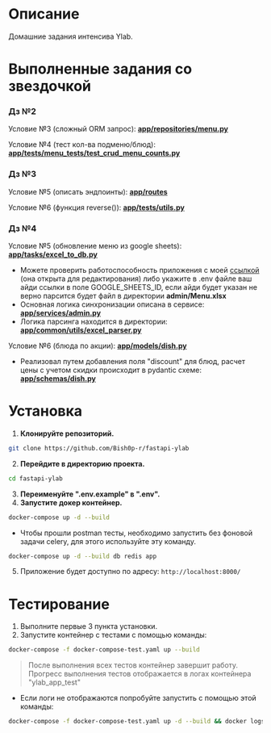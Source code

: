 <h1>Описание</h1>

Домашние задания интенсива Ylab.

<h1>Выполненные задания со звездочкой</h1>


<h3>Дз №2</h3>

Условие №3 (сложный ORM запрос): [**app/repositories/menu.py**](https://github.com/Bish0p-r/fastapi-ylab/blob/master/app/repositories/menu.py)

Условие №4 (тест кол-ва подменю/блюд): [**app/tests/menu_tests/test_crud_menu_counts.py**](https://github.com/Bish0p-r/fastapi-ylab/blob/master/app/tests/menu_tests/test_crud_menu_counts.py)


<h3>Дз №3</h3>

Условие №5 (описать эндпоинты): [**app/routes**](https://github.com/Bish0p-r/fastapi-ylab/tree/master/app/routes)

Условие №6 (функция reverse()): [**app/tests/utils.py**](https://github.com/Bish0p-r/fastapi-ylab/blob/master/app/tests/utils.py)


<h3>Дз №4</h3>

Условие №5 (обновление меню из google sheets): [**app/tasks/excel_to_db.py**](https://github.com/Bish0p-r/fastapi-ylab/blob/master/app/tasks/excel_to_db.py)
* Можете проверить работоспособность приложения с моей [ссылкой](https://docs.google.com/spreadsheets/d/1LRTFejM3Po-I5i6moHvloF_yhmKUsTW8/edit#gid=1700880523) (она открыта для редактирования) либо укажите в .env файле ваш айди ссылки в поле GOOGLE_SHEETS_ID, если айди будет указан не верно парсится будет файл в директории **admin/Menu.xlsx**
* Основная логика синхронизации описана в сервисе: [**app/services/admin.py**](https://github.com/Bish0p-r/fastapi-ylab/blob/master/app/services/admin.py)
* Логика парсинга находится в директории: [**app/common/utils/excel_parser.py**](https://github.com/Bish0p-r/fastapi-ylab/blob/master/app/common/utils/excel_parser.py)

Условие №6 (блюда по акции): [**app/models/dish.py**](https://github.com/Bish0p-r/fastapi-ylab/blob/master/app/models/dish.py#L18)
* Реализовал путем добавления поля "discount" для блюд, расчет цены с учетом скидки происходит в pydantic схеме: [**app/schemas/dish.py**](https://github.com/Bish0p-r/fastapi-ylab/blob/master/app/schemas/dish.py#L27)


<h1>Установка</h1>

1. **Клонируйте репозиторий.**
```bash
git clone https://github.com/Bish0p-r/fastapi-ylab
```
2. **Перейдите в директорию проекта.**
```bash
cd fastapi-ylab
```
3. **Переименуйте ".env.example" в ".env".**
4. **Запустите докер контейнер.**
```bash
docker-compose up -d --build
```
* Чтобы прошли postman тесты, необходимо запустить без фоновой задачи celery, для этого используйте эту команду.
```bash
docker-compose up -d --build db redis app
```
5. Приложение будет доступно по адресу: `http://localhost:8000/`

<h1>Тестирование</h1>

1. Выполните первые 3 пункта установки.
2. Запустите контейнер с тестами с помощью команды:
```bash
docker-compose -f docker-compose-test.yaml up --build
```
>После выполнения всех тестов контейнер завершит работу.
> Прогресс выполнения тестов отображается в логах контейнера "ylab_app_test"

* Если логи не отображаются попробуйте запустить с помощью этой команды:

```bash
docker-compose -f docker-compose-test.yaml up -d --build && docker logs --follow ylab_app_test
```
